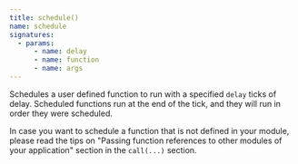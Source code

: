 ```yaml
---
title: schedule()
name: schedule
signatures:
  - params:
      - name: delay
      - name: function
      - name: args
---
```


Schedules a user defined function to run with a specified `delay` ticks of
delay. Scheduled functions run at the end of the tick, and they will run in
order they were scheduled.

In case you want to schedule a function that is not defined in your module,
please read the tips on "Passing function references to other modules of your
application" section in the `call(...)` section.
